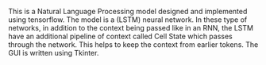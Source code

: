 This is a Natural Language Processing model designed and implemented using tensorflow.
The model is a (LSTM) neural network. In these type of networks, in addition to the context 
being passed like in an RNN, the LSTM have an additional pipeline of context called Cell State 
which passes through the network. This helps to keep the context from earlier tokens.
The GUI is written using Tkinter.

